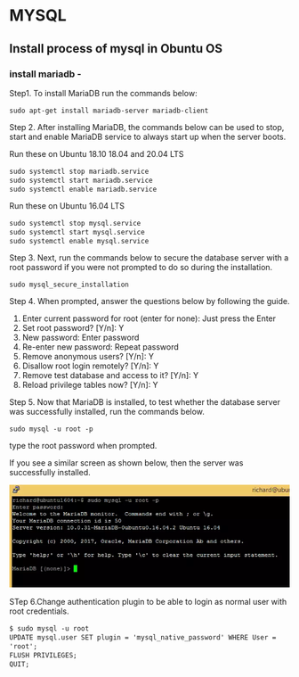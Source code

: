 # MYSQL

## Install process of mysql in Obuntu OS

### install mariadb - 
    
Step1. To install MariaDB run the commands below:

    sudo apt-get install mariadb-server mariadb-client

Step 2. After installing MariaDB, the commands below can be used to stop, start and enable MariaDB service to always start up when the server boots.

Run these on Ubuntu 18.10 18.04 and 20.04 LTS

    sudo systemctl stop mariadb.service
    sudo systemctl start mariadb.service
    sudo systemctl enable mariadb.service


Run these on Ubuntu 16.04 LTS

    sudo systemctl stop mysql.service
    sudo systemctl start mysql.service
    sudo systemctl enable mysql.service


Step 3. Next, run the commands below to secure the database server with a root password if you were not prompted to do so during the installation.

    sudo mysql_secure_installation

Step 4. When prompted, answer the questions below by following the guide.

1. Enter current password for root (enter for none): Just press the Enter
2. Set root password? [Y/n]: Y
3. New password: Enter password
4. Re-enter new password: Repeat password
5. Remove anonymous users? [Y/n]: Y
6. Disallow root login remotely? [Y/n]: Y
7. Remove test database and access to it? [Y/n]:  Y
8. Reload privilege tables now? [Y/n]:  Y

Step 5. Now that MariaDB is installed, to test whether the database server was successfully installed, run the commands below.

    sudo mysql -u root -p

type the root password when prompted.

If you see a similar screen as shown below, then the server was successfully installed.

<img src="./mariadb_ubuntu_1604.webp">

STep 6.Change authentication plugin to be able to login as normal user with root credentials.

    $ sudo mysql -u root
    UPDATE mysql.user SET plugin = 'mysql_native_password' WHERE User = 'root';
    FLUSH PRIVILEGES;
    QUIT;
